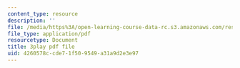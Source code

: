 ```yaml
---
content_type: resource
description: ''
file: /media/https%3A/open-learning-course-data-rc.s3.amazonaws.com/res-6-008-digital-signal-processing-spring-2011/4260578ccde71f509549a31a9d2e3e97_AsSsGjaBbas.pdf
file_type: application/pdf
resourcetype: Document
title: 3play pdf file
uid: 4260578c-cde7-1f50-9549-a31a9d2e3e97
---
```

